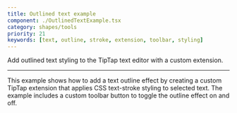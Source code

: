 ```yaml
---
title: Outlined text example
component: ./OutlinedTextExample.tsx
category: shapes/tools
priority: 21
keywords: [text, outline, stroke, extension, toolbar, styling]
---
```


Add outlined text styling to the TipTap text editor with a custom extension.

---

This example shows how to add a text outline effect by creating a custom TipTap extension that applies CSS text-stroke styling to selected text. The example includes a custom toolbar button to toggle the outline effect on and off.
